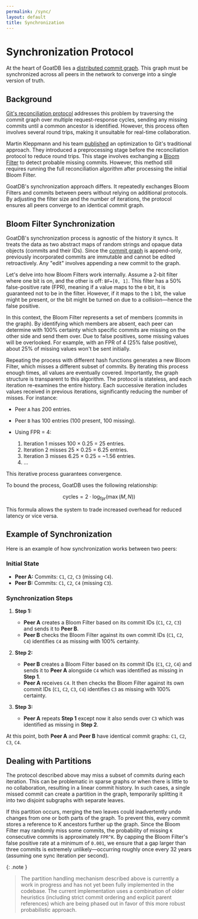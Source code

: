 ```yaml
---
permalink: /sync/
layout: default
title: Synchronization
---
```


<script
  src="https://cdn.mathjax.org/mathjax/latest/MathJax.js?config=TeX-AMS-MML_HTMLorMML"
  type="text/javascript"
></script>

# Synchronization Protocol

At the heart of GoatDB lies a [distributed commit graph](/commit-graph). This
graph must be synchronized across all peers in the network to converge into a
single version of truth.

## Background

[Git's reconciliation protocol](https://martin.kleppmann.com/2020/12/02/bloom-filter-hash-graph-sync.html)
addresses this problem by traversing the commit graph over multiple
request-response cycles, sending any missing commits until a common ancestor is
identified. However, this process often involves several round trips, making it
unsuitable for real-time collaboration.

Martin Kleppmann and his team
[published](https://martin.kleppmann.com/2020/12/02/bloom-filter-hash-graph-sync.html)
an optimization to Git's traditional approach. They introduced a preprocessing
stage before the reconciliation protocol to reduce round trips. This stage
involves exchanging a [Bloom Filter](https://en.wikipedia.org/wiki/Bloom_filter)
to detect probable missing commits. However, this method still requires running
the full reconciliation algorithm after processing the initial Bloom Filter.

GoatDB's synchronization approach differs. It repeatedly exchanges Bloom Filters
and commits between peers without relying on additional protocols. By adjusting
the filter size and the number of iterations, the protocol ensures all peers
converge to an identical commit graph.

## Bloom Filter Synchronization

GoatDB's synchronization process is agnostic of the history it syncs. It treats
the data as two abstract maps of random strings and opaque data objects (commits
and their IDs). Since the [commit graph](/commit-graph) is append-only,
previously incorporated commits are immutable and cannot be edited
retroactively. Any "edit" involves appending a new commit to the graph.

Let's delve into how Bloom Filters work internally. Assume a 2-bit filter where
one bit is on, and the other is off: `BF=[0, 1]`. This filter has a 50%
false-positive rate (FPR), meaning if a value maps to the `0` bit, it is
guaranteed not to be in the filter. However, if it maps to the `1` bit, the
value might be present, or the bit might be turned on due to a collision—hence
the false positive.

In this context, the Bloom Filter represents a set of members (commits in the
graph). By identifying which members are absent, each peer can determine with
100% certainty which specific commits are missing on the other side and send
them over. Due to false positives, some missing values will be overlooked. For
example, with an FPR of 4 (25% false positive), about 25% of missing values
won't be sent initially.

Repeating the process with different hash functions generates a new Bloom
Filter, which misses a different subset of commits. By iterating this process
enough times, all values are eventually covered. Importantly, the graph
structure is transparent to this algorithm. The protocol is stateless, and each
iteration re-examines the entire history. Each successive iteration includes
values received in previous iterations, significantly reducing the number of
misses. For instance:

- Peer `A` has 200 entries.
- Peer `B` has 100 entries (100 present, 100 missing).
- Using FPR = 4:

  1. Iteration 1 misses 100 × 0.25 = 25 entries.
  2. Iteration 2 misses 25 × 0.25 = 6.25 entries.
  3. Iteration 3 misses 6.25 × 0.25 = ~1.56 entries.
  4. …

This iterative process guarantees convergence.

To bound the process, GoatDB uses the following relationship:

$$\text{cycles} = 2 \cdot \log_{\text{fpr}}(\max(M, N))$$

This formula allows the system to trade increased overhead for reduced latency
or vice versa.

## Example of Synchronization

Here is an example of how synchronization works between two peers:

### Initial State

- **Peer A:** Commits: `C1`, `C2`, `C3` (missing `C4`).
- **Peer B:** Commits: `C1`, `C2`, `C4` (missing `C3`).

### Synchronization Steps

1. **Step 1:**

   - **Peer A** creates a Bloom Filter based on its commit IDs (`C1`, `C2`,
     `C3`) and sends it to **Peer B**.
   - **Peer B** checks the Bloom Filter against its own commit IDs (`C1`, `C2`,
     `C4`) identifies `C4` as missing with 100% certainty.

2. **Step 2:**

   - **Peer B** creates a Bloom Filter based on its commit IDs (`C1`, `C2`,
     `C4`) and sends it to **Peer A** alongside `C4` which was identified as
     missing in **Step 1**.
   - **Peer A** receives `C4`. It then checks the Bloom Filter against its own
     commit IDs (`C1`, `C2`, `C3`, `C4`) identifies `C3` as missing with 100%
     certainty.

3. **Step 3:**
   - **Peer A** repeats **Step 1** except now it also sends over `C3` which was
     identified as missing in **Step 2**.

At this point, both **Peer A** and **Peer B** have identical commit graphs:
`C1`, `C2`, `C3`, `C4`.

## Dealing with Partitions

The protocol described above may miss a subset of commits during each iteration.
This can be problematic in sparse graphs or when there is little to no
collaboration, resulting in a linear commit history. In such cases, a single
missed commit can create a partition in the graph, temporarily splitting it into
two disjoint subgraphs with separate leaves.

If this partition occurs, merging the two leaves could inadvertently undo
changes from one or both parts of the graph. To prevent this, every commit
stores a reference to K ancestors further up the graph. Since the Bloom Filter
may randomly miss some commits, the probability of missing `K` consecutive
commits is approximately `FPR^K`. By capping the Bloom Filter's false positive
rate at a minimum of `0.001`, we ensure that a gap larger than three commits is
extremely unlikely—occurring roughly once every 32 years (assuming one sync
iteration per second).

{: .note }

> The partition handling mechanism described above is currently a work in
> progress and has not yet been fully implemented in the codebase. The current
> implementation uses a combination of older heuristics (including strict commit
> ordering and explicit parent references) which are being phased out in favor
> of this more robust probabilistic approach.
